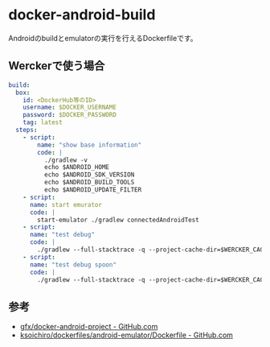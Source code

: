 docker-android-build
==========================

Androidのbuildとemulatorの実行を行えるDockerfileです。

## Werckerで使う場合

```yml:wercker.yml
build:
  box:
    id: <DockerHub等のID>
    username: $DOCKER_USERNAME
    password: $DOCKER_PASSWORD
    tag: latest
  steps:
    - script:
        name: "show base information"
        code: |
          ./gradlew -v
          echo $ANDROID_HOME
          echo $ANDROID_SDK_VERSION
          echo $ANDROID_BUILD_TOOLS
          echo $ANDROID_UPDATE_FILTER
    - script:
      name: start emurator
      code: |
        start-emulator ./gradlew connectedAndroidTest
    - script:
      name: "test debug"
      code: |
        ./gradlew --full-stacktrace -q --project-cache-dir=$WERCKER_CACHE_DIR testDebug
    - script:
      name: "test debug spoon"
      code: |
        ./gradlew --full-stacktrace -q --project-cache-dir=$WERCKER_CACHE_DIR spoonDebugAndroidTest
```


## 参考

- [gfx/docker-android-project - GitHub.com](https://github.com/gfx/docker-android-project)
- [ksoichiro/dockerfiles/android-emulator/Dockerfile - GitHub.com](https://github.com/ksoichiro/dockerfiles/blob/master/android-emulator/Dockerfile)

